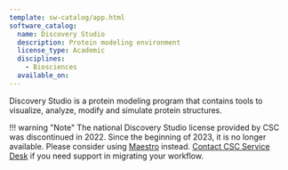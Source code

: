 ```yaml
---
template: sw-catalog/app.html
software_catalog:
  name: Discovery Studio
  description: Protein modeling environment
  license_type: Academic
  disciplines:
    - Biosciences
  available_on:
---
```


Discovery Studio is a protein modeling program that contains tools to
visualize, analyze, modify and simulate protein structures. 

!!! warning "Note"
    The national Discovery Studio license provided by CSC was discontinued in 2022.
    Since the beginning of 2023, it is no longer available. Please consider using 
    [Maestro](maestro.md) instead. [Contact CSC Service Desk](../support/contact.md)
    if you need support in migrating your workflow.
